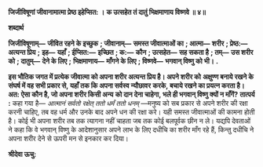 **जिजीविषूणां जीवानामात्मा प्रेष्ठ इहेप्सित: ।** **क उत्सहेत तं दातुं भिक्षमाणाय विष्णवे ॥ ४॥** 

**शब्दार्थ** 

**जिजीविषूणाम्—** **जीवित रहने के इच्छुक** **; जीवानाम्—** **समस्त जीवात्माओं का** **; आत्मा—** **शरीर** **; प्रेष्ठ:—** **अत्यन्त प्रिय** **;** **इह—** **यहाँ** **; ईप्सित:—** **इच्छित** **; क:—** **कौन** **; उत्सहेत—** **सह सकता है** **; तम्—** **उस शरीर को** **; दातुम्—** **देने के लिए** **;** **भिक्षमाणाय—** **माँगने के लिए** **; विष्णवे—** **भगवान् विष्णु को भी।** **.** 

**इस भौतिक जगत में प्रत्येक जीवात्मा को अपना शरीर अत्यन्त प्रिय है। अपने शरीर को** **अक्षुण्ण बनाये रखने के संघर्ष में वह सभी प्रकार से, यहाँ तक कि अपना सर्वस्व न्यौछावर** **करके, बचाये रखने का प्रयत्न करता है। अत: ऐसा कौन है, जो अपना शरीर किसी अन्य** **को दान देना चाहेगा, भले ही भगवान् विष्णु क्यों न माँगें?** **तात्पर्य :** कहा गया है— *आत्मानं सर्वतो रक्षेत् ततो धर्मं ततो धनम्* —मनुष्य को सब प्रकार से अपने शरीर की रक्षा करनी चाहिए, तब वह धर्म और उनके बाद अपने धन की रक्षा करे। यही समस्त जीवात्माओं की कामना होती है। कोई भी अपना शरीर तब तक त्यागना नहीं चाहता जब तक कोई बलपूर्वक छीन न ले। यद्यपि देवताओं ने कहा कि वे भगवान् विष्णु के आदेशानुसार अपने लाभ के लिए दधीचि का शरीर माँग रहे हैं, किन्तु दधीचि ने अपना शरीर देने से ऊपरी मन से इनकार कर दिया।  

**श्रीदेवा ऊचु:** 